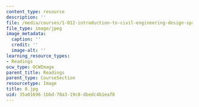 ```yaml
---
content_type: resource
description: ''
file: /media/courses/1-012-introduction-to-civil-engineering-design-spring-2002/35a016961bbd78a319c8dbedc4b1eaf8_8.jpg
file_type: image/jpeg
image_metadata:
  caption: ''
  credit: ''
  image-alt: ''
learning_resource_types:
- Readings
ocw_type: OCWImage
parent_title: Readings
parent_type: CourseSection
resourcetype: Image
title: 8.jpg
uid: 35a01696-1bbd-78a3-19c8-dbedc4b1eaf8
---
```

